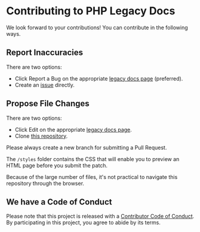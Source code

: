 # Contributing to PHP Legacy Docs

We look forward to your contributions! You can contribute in the following ways.

## Report Inaccuracies

There are two options:

- Click Report a Bug on the appropriate [legacy docs page](https://php-legacy-docs.zend.com) (preferred).
- Create an [issue](https://github.com/zendtech/php-legacy-docs/issues) directly.

## Propose File Changes

There are two options:

- Click Edit on the appropriate [legacy docs page](https://php-legacy-docs.zend.com).
- Clone [this repository](https://github.com/zendtech/php-legacy-docs).

Please always create a new branch for submitting a Pull Request.

The `/styles` folder contains the CSS that will enable you to preview an HTML page before you submit the patch.

Because of the large number of files, it's not practical to navigate this repository through the browser.

## We have a Code of Conduct

Please note that this project is released with a [Contributor Code of Conduct](CODE_OF_CONDUCT.md). By participating in this project, you agree to abide by its terms.
